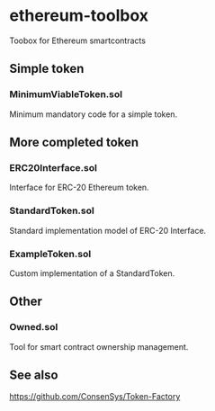 # ethereum-toolbox
Toobox for Ethereum smartcontracts

## Simple token

### MinimumViableToken.sol
Minimum mandatory code for a simple token.

## More completed token

### ERC20Interface.sol
Interface for ERC-20 Ethereum token.

### StandardToken.sol
Standard implementation model of ERC-20 Interface.

### ExampleToken.sol
Custom implementation of a StandardToken.

## Other

### Owned.sol
Tool for smart contract ownership management.

## See also
https://github.com/ConsenSys/Token-Factory
